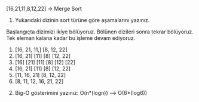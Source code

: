 [16,21,11,8,12,22] -> Merge Sort


1. Yukarıdaki dizinin sort türüne göre aşamalarını yazınız.

Başlangıçta dizimizi ikiye bölüyoruz. Bölünen dizileri sonra tekrar bölüyoruz. Tek eleman kalana kadar bu işleme devam ediyoruz.

1) [16, 21, 11,]    [8, 12, 22]
2) [16, 21]    [11]    [8]   [12, 22]
3) [16]   [21]   [11]   [8]   [12]   [22] 
4) [16, 21]    [11]    [8]   [12, 22]
5) [11, 16, 21]  [8, 12, 22]
6) [8, 11, 12, 16, 21, 22]



2. Big-O gösterimini yazınız: 
O(n*(logn)) --> O(6*(log6))